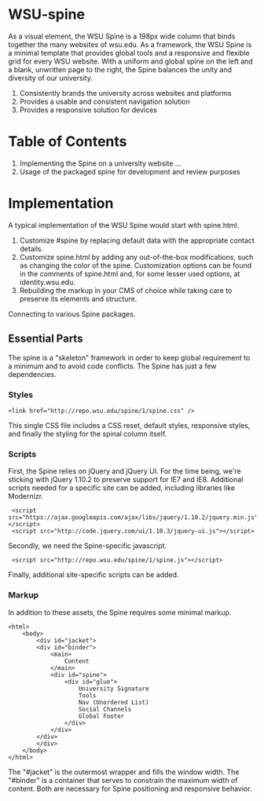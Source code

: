 WSU-spine
================================

As a visual element, the WSU Spine is a 198px wide column that binds together the many websites of wsu.edu. As a framework, the WSU Spine is a minimal template that provides global tools and a responsive and flexible grid for every WSU website. With a uniform and global spine on the left and a blank, unwritten page to the right, the Spine balances the unity and diversity of our university.

1. Consistently brands the university across websites and platforms
2. Provides a usable and consistent navigation solution
3. Provides a responsive solution for devices

	
Table of Contents
================================
1. Implementing the Spine on a university website
...
10. Usage of the packaged spine for development and review purposes


Implementation
================================
A typical implementation of the WSU Spine would start with spine.html.

1. Customize #spine by replacing default data with the appropriate contact details.
2. Customize spine.html by adding any out-of-the-box modifications, such as changing the color of the spine. Customization options can be found in the comments of spine.html and, for some lesser used options, at identity.wsu.edu.
3. Rebuilding the markup in your CMS of choice while taking care to preserve its elements and structure.
	
Connecting to various Spine packages.

Essential Parts
--------------------------------

The spine is a "skeleton" framework in order to keep global requirement to a minimum and to avoid code conflicts. The Spine has just a few dependencies.
 
### Styles
 
 	<link href="http://repo.wsu.edu/spine/1/spine.css" />
 	
This single CSS file includes a CSS reset, default styles, responsive styles, and finally the styling for the spinal column itself.
 
### Scripts

First, the Spine relies on jQuery and jQuery UI. For the time being, we're sticking with jQuery 1.10.2 to preserve support for IE7 and IE8. Additional scripts needed for a specific site can be added, including libraries like Modernizr.

	 <script src="https://ajax.googleapis.com/ajax/libs/jquery/1.10.2/jquery.min.js"></script>
	 <script src="http://code.jquery.com/ui/1.10.3/jquery-ui.js"></script>

Secondly, we need the Spine-specific javascript.

	 <script src="http://repo.wsu.edu/spine/1/spine.js"></script>

Finally, additional site-specific scripts can be added.

### Markup

In addition to these assets, the Spine requires some minimal markup.

	<html>
		<body>
			<div id="jacket">
			<div id="binder">
				<main>
					Content
				</main>
				<div id="spine">
					<div id="glue">
						University Signature
						Tools
						Nav (Unordered List)
						Social Channels
						Global Footer
					</div>
				</div>
			</div>
			</div>
		</body>
	</html>
	
The "#jacket" is the outermost wrapper and fills the window width. The "#binder" is a container that serves to constrain the maximum width of content. Both are necessary for Spine positioning and responsive behavior.
